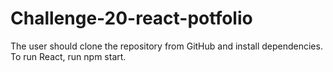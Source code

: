 # Challenge-20-react-potfolio

The user should clone the repository from GitHub and install dependencies. To run React, run npm start.